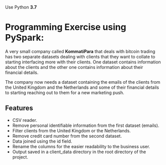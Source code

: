 Use Python **3.7**

# Programming Exercise using PySpark:

A very small company called **KommatiPara** that deals with bitcoin trading has two separate datasets dealing with clients that they want to collate to starting interfacing more with their clients. One dataset contains information about the clients and the other one contains information about their financial details.

The company now needs a dataset containing the emails of the clients from the United Kingdom and the Netherlands and some of their financial details to starting reaching out to them for a new marketing push.


## Features
- CSV reader.
- Remove personal identifiable information from the first dataset (emails).
- Filter clients from the United Kingdom or the Netherlands.
- Remove credit card number from the second dataset.
- Data joined using the id field.
- Rename the columns for the easier readability to the business user.
- Output saved in a client_data directory in the root directory of the project.
